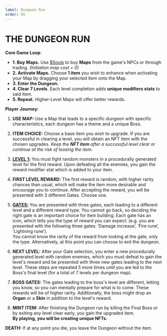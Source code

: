 ```yaml
---
label: Dungeon Run
order: 95
---
```


# THE DUNGEON RUN
**Core Game Loop**: 

* **1. Buy Maps.**  Use [$Souls](https://atheosgame.github.io/tokenomics/soulstoken/) to buy **Maps** from the game's NPCs or through trading.  *(Initiation map cost = 0)*   
* **2. Activate Maps.**  Choose **1 item** you wish to enhance when activating your Map by dragging your selected item onto the Map.
* **3. Enter the Dungeon.** 
* **4. Clear 7 Levels**. Each level completion adds **unique modifiers stats** to said item.  
* **5. Repeat.** Higher-Level Maps will offer better rewards.

**Player Journey:**

1. **USE MAP:** Use a Map that leads to a specific dungeon with specific characteristics, each dungeon has a theme and a unique Boss.
 
2. **ITEM CHOICE:** Choose a base item you wish to upgrade. If you are successful in clearing a level, you will obtain an NFT item with the chosen upgrades. *Keep the **NFT item** after a successful level clear or continue at the risk of loosing the item.* 
 
3. **[LEVEL 1:](https://atheosgame.github.io/game/gameplaymechanics/levels/)** You must fight random monsters in a procedurally generated level for the first reward. Upon defeating all the enemies, you gain the reward modifier stat which is added to your item.
  
4. **FIRST LEVEL REWARD:** The first reward is random, with higher rarity chances than usual, which will make the item more desirable and encourage you to continue. After accepting the reward, you will be presented with 3 different Gates.  Choose one.
 
5. **[GATES:](https://atheosgame.github.io/game/gameplaymechanics/gates/)** You are presented with three gates, each leading to a different level and a different reward type. You cannot go back, so deciding the right gate is an important choice for item building. 
Each gate has an icon, which tells you the type of reward you can expect:
(e.g. you are presented with the following three gates: ‘Damage increase’, ‘Fire rune’, ‘Lightning rune’).  
You cannot know the rarity of the reward from looking at the gate, only the type. Alternatively, at this point you can choose to exit the dungeon.
 
6. **NEXT LEVEL:** After your Gate selection, you enter a new procedurally generated level with random enemies, which you must defeat to gain the level's reward and be presented with three new gates leading to the next level. These steps are repeated 5 more times until you are led to the Boss's final level (for a total of 7 levels per dungeon map).

7. **BOSS GATES:** The gates leading to the boss's level are different, letting you know, so you can mentally prepare for what is to come. These rewards will be of higher rarity. Additionally, the boss might drop an **Organ** or a **Skin** in addition to the level's reward.
 
8. **MINT ITEM:** After finishing the Dungeon run by killing the Final Boss or by exiting any level clear early, you gain the upgraded item.  
**By playing, you will be creating unique NFTs.**

**DEATH:** If at any point you die, you leave the Dungeon without the item.
